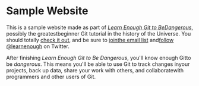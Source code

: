 # Sample Website

This is a sample website made as part of [*Learn Enough Git to BeDangerous*](https://www.learnenough.com/git-tutorial), possibly the greatestbeginner Git tutorial in the history of the Universe. You should totally [check it out](https://www.learnenough.com/git-tutorial), and be sure to [jointhe email list](https://www.learnenough.com/#email_list) and[follow @learnenough](http://twitter.com/learnenough) on Twitter.

After finishing *Learn Enough Git to Be Dangerous*, you'll know enough Gitto be *dangerous*. This means you'll be able to use Git to track changes inyour projects, back up data, share your work with others, and collaboratewith programmers and other users of Git.
